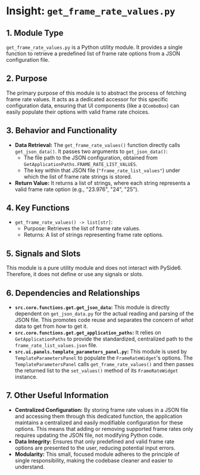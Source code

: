 # Insight: `get_frame_rate_values.py`

## 1. Module Type

`get_frame_rate_values.py` is a Python utility module. It provides a single function to retrieve a predefined list of frame rate options from a JSON configuration file.

## 2. Purpose

The primary purpose of this module is to abstract the process of fetching frame rate values. It acts as a dedicated accessor for this specific configuration data, ensuring that UI components (like a `QComboBox`) can easily populate their options with valid frame rate choices.

## 3. Behavior and Functionality

- **Data Retrieval:** The `get_frame_rate_values()` function directly calls `get_json_data()`. It passes two arguments to `get_json_data()`:
  - The file path to the JSON configuration, obtained from `GetApplicationPaths.FRAME_RATE_LIST_VALUES`.
  - The key within that JSON file (`"frame_rate_list_values"`) under which the list of frame rate strings is stored.
- **Return Value:** It returns a list of strings, where each string represents a valid frame rate option (e.g., "23.976", "24", "25").

## 4. Key Functions

- `get_frame_rate_values() -> list[str]`:
  - Purpose: Retrieves the list of frame rate values.
  - Returns: A list of strings representing frame rate options.

## 5. Signals and Slots

This module is a pure utility module and does not interact with PySide6. Therefore, it does not define or use any signals or slots.

## 6. Dependencies and Relationships

- **`src.core.functions.get.get_json_data`:** This module is directly dependent on `get_json_data.py` for the actual reading and parsing of the JSON file. This promotes code reuse and separates the concern of *what* data to get from *how* to get it.
- **`src.core.functions.get.get_application_paths`:** It relies on `GetApplicationPaths` to provide the standardized, centralized path to the `frame_rate_list_values.json` file.
- **`src.ui.panels.template_parameters_panel.py`:** This module is used by `TemplateParametersPanel` to populate the `FrameRateWidget`'s options. The `TemplateParametersPanel` calls `get_frame_rate_values()` and then passes the returned list to the `set_values()` method of its `FrameRateWidget` instance.

## 7. Other Useful Information

- **Centralized Configuration:** By storing frame rate values in a JSON file and accessing them through this dedicated function, the application maintains a centralized and easily modifiable configuration for these options. This means that adding or removing supported frame rates only requires updating the JSON file, not modifying Python code.
- **Data Integrity:** Ensures that only predefined and valid frame rate options are presented to the user, reducing potential input errors.
- **Modularity:** This small, focused module adheres to the principle of single responsibility, making the codebase cleaner and easier to understand.